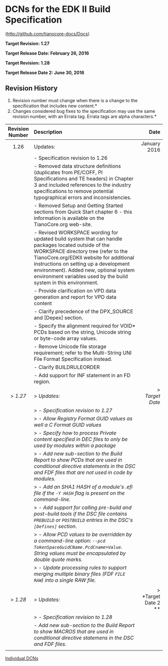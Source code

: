 # DCNs for the EDK II Build Specification

(http://github.com/tianocore-docs/Docs)

**Target Revision: 1.27**

**Target Release Date: February 26, 2016**

**Target Revision: 1.28**

**Target Release Date 2: June 30, 2016**

## Revision History

1. Revision number must change when there is a change to the specification that includes new content.*
2. Changes considered bug fixes to the specification may use the same revision number, with an Errata tag. Errata tags are alpha characters.*


| **Revision Number**  | **Description**  | **Date**   |
| :--: | :--- | ---: |
| 1.26 | Updates:  | January 2016 |
|   | - Specification revision to 1.26 | |
|   | - Removed data structure definitions (duplicates from PE/COFF, PI Specifications and TE headers) in Chapter 3 and included references to the industry specifications to remove potential typographical errors and inconsistencies. |   |
|   | - Removed Setup and Getting Started sections from Quick Start chapter 6 - this information is available on the TianoCore.org web-site. |   |
|   | - Revised WORKSPACE wording for updated build system that can handle packages located outside of the WORKSPACE directory tree (refer to the TianoCore.org/EDKII website for additional instructions on setting up a development environment). Added new, optional system environment variables used by the build system in this environment. |  |
|   | - Provide clarification on VPD data generation and report for VPD data content |   |
|   | - Clarify precedence of the DPX_SOURCE and [Depex] section. |   |
|   | - Specify the alignment required for VOID* PCDs based on the string, Unicode string or byte-code array values. |   |
|   | - Remove Unicode file storage requirement; refer to the Multi-String UNI File Format Specification instead. |   |
|   | - Clarify BUILDRULEORDER |   |
|   | - Add support for INF statement in an FD region. |   |
|> *1.27* |> *Updates:* |> *Target Date* |
|   |> *- Specification revision to 1.27* |  |
|   |> *- Allow Registry Format GUID values as well a C Format GUID values* |   |
|   |> *- Specify how to process Private content specified in DEC files to only be used by modules within a package* |   |
|   |> *- Add new sub-section to the Build Report to show PCDs that are used in conditional directive statements in the DSC and FDF files that are not used in code by modules.* |  | 
|   |> *- Add an SHA1 HASH of a module's .efi file if the ```-Y HASH``` flag is present on the command-line.* |   |
|   |> *- Add support for calling pre-build and post-build tools if the DSC file contains ```PREBUILD``` or ```POSTBUILD``` entries in the DSC's ```[Defines]``` section.* |   |
|   |> *- Allow PCD values to be overridden by a command-line option: ```--pcd TokenSpaceGuidCName.PcdCname=Value```. String values must be encapsulated by double quote marks.* |   |
|   |> *- Update processing rules to support merging multiple binary files (FDF ```FILE RAW```) into a single RAW file.* |   |
| &#32;  | &#32;  | &#32; |
|> *1.28* |> *Updates:* |> *Target Date 2 ** |
|   |> *- Specification revision to 1.28* |  |
|   | *- Add new sub-section to the Build Report to show MACROS that are used in conditional directive statemens in the DSC and FDF files.* |   |
|   |   |   |


[Individual DCNs](SUMMARY.md)
